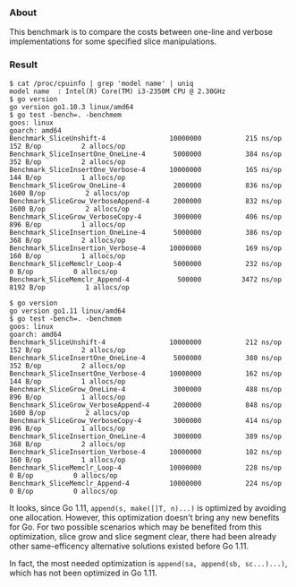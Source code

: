 
### About

This benchmark is to compare the costs between one-line and verbose
implementations for some specified slice manipulations.

### Result

```
$ cat /proc/cpuinfo | grep 'model name' | uniq
model name	: Intel(R) Core(TM) i3-2350M CPU @ 2.30GHz
$ go version
go version go1.10.3 linux/amd64
$ go test -bench=. -benchmem
goos: linux
goarch: amd64
Benchmark_SliceUnshift-4              	10000000	       215 ns/op	     152 B/op	       2 allocs/op
Benchmark_SliceInsertOne_OneLine-4    	 5000000	       384 ns/op	     352 B/op	       2 allocs/op
Benchmark_SliceInsertOne_Verbose-4    	10000000	       165 ns/op	     144 B/op	       1 allocs/op
Benchmark_SliceGrow_OneLine-4         	 2000000	       836 ns/op	    1600 B/op	       2 allocs/op
Benchmark_SliceGrow_VerboseAppend-4   	 2000000	       832 ns/op	    1600 B/op	       2 allocs/op
Benchmark_SliceGrow_VerboseCopy-4     	 3000000	       406 ns/op	     896 B/op	       1 allocs/op
Benchmark_SliceInsertion_OneLine-4    	 5000000	       386 ns/op	     368 B/op	       2 allocs/op
Benchmark_SliceInsertion_Verbose-4    	10000000	       169 ns/op	     160 B/op	       1 allocs/op
Benchmark_SliceMemclr_Loop-4          	 5000000	       232 ns/op	       0 B/op	       0 allocs/op
Benchmark_SliceMemclr_Append-4        	  500000	      3472 ns/op	    8192 B/op	       1 allocs/op

$ go version
go version go1.11 linux/amd64
$ go test -bench=. -benchmem
goos: linux
goarch: amd64
Benchmark_SliceUnshift-4              	10000000	       212 ns/op	     152 B/op	       2 allocs/op
Benchmark_SliceInsertOne_OneLine-4    	 5000000	       380 ns/op	     352 B/op	       2 allocs/op
Benchmark_SliceInsertOne_Verbose-4    	10000000	       162 ns/op	     144 B/op	       1 allocs/op
Benchmark_SliceGrow_OneLine-4         	 3000000	       488 ns/op	     896 B/op	       1 allocs/op
Benchmark_SliceGrow_VerboseAppend-4   	 2000000	       848 ns/op	    1600 B/op	       2 allocs/op
Benchmark_SliceGrow_VerboseCopy-4     	 3000000	       414 ns/op	     896 B/op	       1 allocs/op
Benchmark_SliceInsertion_OneLine-4    	 3000000	       389 ns/op	     368 B/op	       2 allocs/op
Benchmark_SliceInsertion_Verbose-4    	10000000	       182 ns/op	     160 B/op	       1 allocs/op
Benchmark_SliceMemclr_Loop-4          	10000000	       228 ns/op	       0 B/op	       0 allocs/op
Benchmark_SliceMemclr_Append-4        	10000000	       224 ns/op	       0 B/op	       0 allocs/op

```

It looks, since Go 1.11, `append(s, make([]T, n)...)` is optimized by avoiding one allocation.
However, this optimization doesn't bring any new benefits  for Go.
For two possible scenarios which may be benefited from this optimization, slice grow and slice segment clear,
there had been already other same-efficency alternative solutions existed before Go 1.11.

In fact, the most needed optimization is `append(sa, append(sb, sc...)...)`,
which has not been optimized in Go 1.11.


